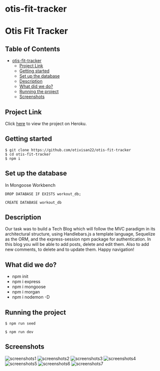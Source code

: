 # otis-fit-tracker

<h1>Otis Fit Tracker</h1>

<h2> Table of Contents </h2>

- [otis-fit-tracker](#otis-fit-tracker)
  - [Project Link](#project-link)
  - [Getting started](#getting-started)
  - [Set up the database](#set-up-the-database)
  - [Description](#description)
  - [What did we do?](#what-did-we-do)
  - [Running the project](#running-the-project)
  - [Screenshots](#screenshots)

## Project Link

Click [here](https://guarded-tundra-70978.herokuapp.com/) to view the project on Heroku.

## Getting started

    $ git clone https://github.com/otivisan22/otis-fit-tracker
    $ cd otis-fit-tracker
    $ npm i

## Set up the database

In Mongoose Workbench

```
DROP DATABASE IF EXISTS workout_db;

CREATE DATABASE workout_db
```

## Description

Our task was to build a Tech Blog which will follow the MVC paradigm in its architectural structure, using Handlebars.js a template language, Sequelize as the ORM, and the express-session npm package for authentication. In this blog you will be able to add posts, delete and edit them. Also to add new comments, to delete and to update them.
Happy navigation!

## What did we do?

- npm init
- npm i express
- npm i mongoose
- npm i morgan
- npm i nodemon -D

## Running the project

```
$ npm run seed

$ npm run dev
```

## Screenshots

![screenshots1](public/images/image1.png/)
![screenshots2](public/images/image2.png/)
![screenshots3](public/images/image3.png/)
![screenshots4](public/images/image4.png/)
![screenshots5](public/images/image5.png/)
![screenshots6](public/images/image6.png/)
![screenshots7](public/images/image7.png/)
